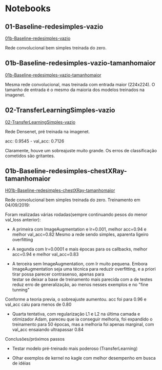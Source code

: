 # Notebooks


## 01-Baseline-redesimples-vazio
<a href="/html/01b-Baseline-redesimples-vazio.html" 
target="_blank">01b-Baseline-redesimples-vazio</a>

Rede convolucional bem simples treinada do zero.

## 01b-Baseline-redesimples-vazio-tamanhomaior
<a href="/html/01b-Baseline-redesimples-vazio-tamanhomaior.html" 
target="_blank">01b-Baseline-redesimples-vazio-tamanhomaior</a>

Mesma rede convolucional, mas treinada com entrada maior (224x224). 
O tamanho de entrada é o mesmo da maioria dos modelos treinados na imagenet.


## 02-TransferLearningSimples-vazio
<a href="/html/02-TransferLearningSimples-vazio.html" 
target="_blank">02-TransferLearningSimples-vazio</a>

Rede Densenet, pré treinada na imagenet.

acc: 0.9545 - val_acc: 0.7126

Claramente, houve um sobreajuste muito grande. Os erros de classificação cometidos são gritantes.



## 01b-Baseline-redesimples-chestXRay-tamanhomaior
<a href="/html/01b-Baseline-redesimples-chestXRay-tamanhomaior.html" 
target="_blank">H01b-Baseline-redesimples-chestXRay-tamanhomaior</a>

Rede convolucional bem simples treinada do zero.
Treinamento em 04/09/2019:

Foram realizadas várias rodadas(sempre continuando pesos do menor val_loss anterior):
 
- A primeira com ImageAugmentation e lr=0.001, melhor acc=0.94 e melhor val_acc=0.82
Mesmo a rede sendo simples, aparenta ligeiro overfitting

- A segunda com lr=0.0001 e mais épocas para os callbacks,
 melhor acc=0.94 e melhor val_acc=0.83

- A terceira sem ImageAugmentation, com lr muito pequena.
 Embora ImageAugmentation seja uma técnica para reduzir overfitting,
 e a priori tirar possa parecer contrasenso, apenas para  
 testar se deixar a base de treinamento mais parecida com a de testes reduz erro de
 generalização, ao menos nesses exemplos e no "fine tunning"
 
 Conforme a teoria previa, o sobreajuste aumentou. acc foi para 0.96 e val_acc caiu para menos de 0.80
 
- Quarta tentativa, com regularização L1 e L2 na última camada e otimizador Adam,
pareceu que ia conseguir melhoria, foi expandido o treinamento para 50 épocas, mas
a melhoria foi apenas marginal, com val_acc ensaiando ultrapassar 0.84

Conclusões/próximos passos

- Testar modelo pré-treinado mais poderoso (TransferLearning)

- Olhar exemplos de kernel no kagle com melhor desempenho em busca de idéias


